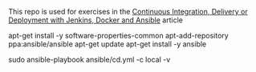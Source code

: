 This repo is used for exercises in the [Continuous Integration, Delivery or Deployment with Jenkins, Docker and Ansible](http://technologyconversations.com/2015/02/11/continuous-integration-delivery-or-deployment-with-jenkins-docker-and-ansible/) article

apt-get install -y software-properties-common
apt-add-repository ppa:ansible/ansible
apt-get update
apt-get install -y ansible

sudo ansible-playbook ansible/cd.yml -c local -v